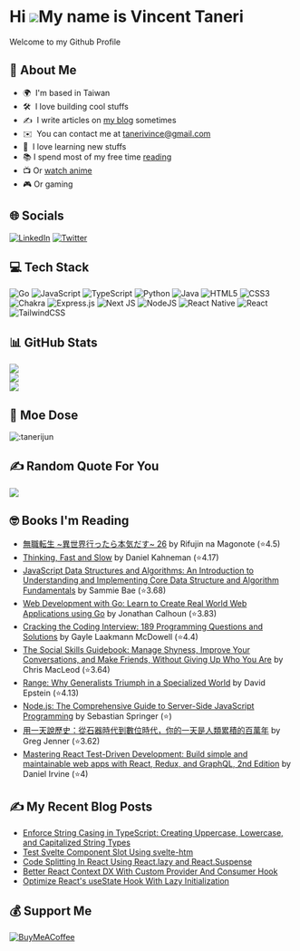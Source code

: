 # Hi ![](https://user-images.githubusercontent.com/18350557/176309783-0785949b-9127-417c-8b55-ab5a4333674e.gif)My name is Vincent Taneri

Welcome to my Github Profile

## 💫 About Me
- 🌍  I'm based in Taiwan
- 🛠  I love building cool stuffs
- ✍️  I write articles on [my blog](https://vitaneri.com) sometimes
- ✉️  You can contact me at [tanerivince@gmail.com](mailto:tanerivince@gmail.com)
- 🧠  I love learning new stuffs
- 📚 I spend most of my free time [reading](https://www.goodreads.com/user/show/74091755-tvince)
- 📺 Or [watch anime](https://myanimelist.net/profile/Revirial)
- 🎮 Or gaming


## 🌐 Socials
[![LinkedIn](https://img.shields.io/badge/LinkedIn-%230077B5.svg?logo=linkedin&logoColor=white)](https://linkedin.com/in/vincent-taneri) [![Twitter](https://img.shields.io/badge/Twitter-%231DA1F2.svg?logo=Twitter&logoColor=white)](https://twitter.com/tanerivince)


## 💻 Tech Stack
![Go](https://img.shields.io/badge/go-%2300ADD8.svg?style=for-the-badge&logo=go&logoColor=white) ![JavaScript](https://img.shields.io/badge/javascript-%23323330.svg?style=for-the-badge&logo=javascript&logoColor=%23F7DF1E) ![TypeScript](https://img.shields.io/badge/typescript-%23007ACC.svg?style=for-the-badge&logo=typescript&logoColor=white) ![Python](https://img.shields.io/badge/python-3670A0?style=for-the-badge&logo=python&logoColor=ffdd54) ![Java](https://img.shields.io/badge/java-%23ED8B00.svg?style=for-the-badge&logo=java&logoColor=white) ![HTML5](https://img.shields.io/badge/html5-%23E34F26.svg?style=for-the-badge&logo=html5&logoColor=white) ![CSS3](https://img.shields.io/badge/css3-%231572B6.svg?style=for-the-badge&logo=css3&logoColor=white) ![Chakra](https://img.shields.io/badge/chakra-%234ED1C5.svg?style=for-the-badge&logo=chakraui&logoColor=white) ![Express.js](https://img.shields.io/badge/express.js-%23404d59.svg?style=for-the-badge&logo=express&logoColor=%2361DAFB) ![Next JS](https://img.shields.io/badge/Next-black?style=for-the-badge&logo=next.js&logoColor=white) ![NodeJS](https://img.shields.io/badge/node.js-6DA55F?style=for-the-badge&logo=node.js&logoColor=white) ![React Native](https://img.shields.io/badge/react_native-%2320232a.svg?style=for-the-badge&logo=react&logoColor=%2361DAFB) ![React](https://img.shields.io/badge/react-%2320232a.svg?style=for-the-badge&logo=react&logoColor=%2361DAFB) ![TailwindCSS](https://img.shields.io/badge/tailwindcss-%2338B2AC.svg?style=for-the-badge&logo=tailwind-css&logoColor=white)


## 📊 GitHub Stats
![](https://github-readme-stats.vercel.app/api?username=tanerijun&theme=omni&hide_border=false&include_all_commits=true&count_private=true)<br/>
![](https://github-readme-streak-stats.herokuapp.com/?user=tanerijun&theme=omni&hide_border=false)<br/>
![](https://github-readme-stats.vercel.app/api/top-langs/?username=tanerijun&langs_count=10&theme=omni&hide_border=false&include_all_commits=true&count_private=true&layout=compact)


## 🥰 Moe Dose
![:tanerijun](https://count.getloli.com/get/@:tanerijun?theme=rule34)


## ✍️ Random Quote For You
![](https://quotes-github-readme.vercel.app/api?type=horizontal&theme=radical)


## 🤓 Books I'm Reading
<!-- GOODREADS-LIST:START -->
- [無職転生 ~異世界行ったら本気だす~ 26](https://www.goodreads.com/review/show/5665939007?utm_medium=api&utm_source=rss) by Rifujin na Magonote (⭐️4.5)
- [Thinking, Fast and Slow](https://www.goodreads.com/review/show/5570694331?utm_medium=api&utm_source=rss) by Daniel Kahneman (⭐️4.17)
- [JavaScript Data Structures and Algorithms: An Introduction to Understanding and Implementing Core Data Structure and Algorithm Fundamentals](https://www.goodreads.com/review/show/5535016938?utm_medium=api&utm_source=rss) by Sammie Bae (⭐️3.68)
- [Web Development with Go: Learn to Create Real World Web Applications using Go](https://www.goodreads.com/review/show/5489006693?utm_medium=api&utm_source=rss) by Jonathan Calhoun (⭐️3.83)
- [Cracking the Coding Interview: 189 Programming Questions and Solutions](https://www.goodreads.com/review/show/5440775223?utm_medium=api&utm_source=rss) by Gayle Laakmann McDowell (⭐️4.4)
- [The Social Skills Guidebook: Manage Shyness, Improve Your Conversations, and Make Friends, Without Giving Up Who You Are](https://www.goodreads.com/review/show/5347635686?utm_medium=api&utm_source=rss) by Chris MacLeod (⭐️3.64)
- [Range: Why Generalists Triumph in a Specialized World](https://www.goodreads.com/review/show/5266119959?utm_medium=api&utm_source=rss) by David   Epstein (⭐️4.13)
- [Node.js: The Comprehensive Guide to Server-Side JavaScript Programming](https://www.goodreads.com/review/show/5217523307?utm_medium=api&utm_source=rss) by Sebastian Springer (⭐️)
- [用一天說歷史：從石器時代到數位時代，你的一天是人類累積的百萬年](https://www.goodreads.com/review/show/5053037550?utm_medium=api&utm_source=rss) by Greg  Jenner (⭐️3.62)
- [Mastering React Test-Driven Development: Build simple and maintainable web apps with React, Redux, and GraphQL, 2nd Edition](https://www.goodreads.com/review/show/5043198998?utm_medium=api&utm_source=rss) by Daniel Irvine (⭐️4)
<!-- GOODREADS-LIST:END -->


## ✍️ My Recent Blog Posts
<!-- BLOG-POST-LIST:START -->
- [Enforce String Casing in TypeScript: Creating Uppercase, Lowercase, and Capitalized String Types](https://vitaneri.com/posts/enforce-string-casing-in-typescript-creating-uppercase-lowercase-and-capitalized-string-types)
- [Test Svelte Component Slot Using svelte-htm](https://vitaneri.com/posts/test-svelte-component-slot-using-svelte-htm)
- [Code Splitting In React Using React.lazy and React.Suspense](https://vitaneri.com/posts/code-splitting-in-react-using-reactlazy-and-reactsuspense)
- [Better React Context DX With Custom Provider And Consumer Hook](https://vitaneri.com/posts/better-react-context-dx-with-custom-provider-and-consumer-hook)
- [Optimize React&#39;s useState Hook With Lazy Initialization](https://vitaneri.com/posts/optimize-reacts-usestate-hook-with-lazy-initialization)
<!-- BLOG-POST-LIST:END -->


## 💰 Support Me
[![BuyMeACoffee](https://img.shields.io/badge/Buy%20Me%20a%20Coffee-ffdd00?style=for-the-badge&logo=buy-me-a-coffee&logoColor=black)](https://buymeacoffee.com/tvince)
